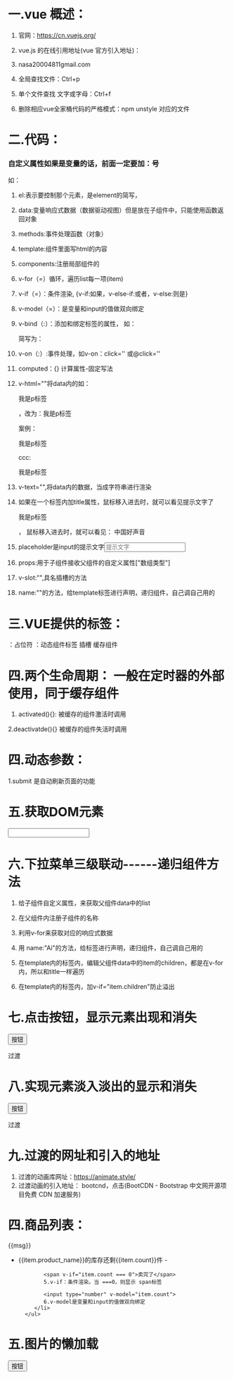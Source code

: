 # 一.vue 概述：

1. 官网：https://cn.vuejs.org/

2. vue.js 的在线引用地址(vue 官方引入地址)：
<script src="https://cdn.jsdelivr.net/npm/vue@2/dist/vue.js"></script>

3. nasa20004811gmail.com

4. 全局查找文件：Ctrl+p

5. 单个文件查找 文字或字母：Ctrl+f

6. 删除相应vue全家桶代码的严格模式：npm unstyle 对应的文件


# 二.代码：

### 自定义属性如果是变量的话，前面一定要加：号
  如：  <p :name="item.name"><p>

1. el:表示要控制那个元素，是element的简写，

2. data:变量响应式数据（数据驱动视图）但是放在子组件中，只能使用函数返回对象

3. methods:事件处理函数（对象）

4. template:组件里面写html的内容

5. components:注册局部组件的

6. v-for（=）循环，遍历list每一项(item)      

7. v-if（=）：条件渲染, {v-if:如果，v-else-if:或者，v-else:则是}

8. v-model（=）：是变量和input的值做双向绑定

9. v-bind（:）：添加和绑定标签的属性，
             如：<p v-bind:class="{font:show}"></p>简写为：<p :class="{font:show}"></p>

10. v-on（:）:事件处理，如v-on：click=''  或@click=''

11. computed：{}    计算属性-固定写法

12. v-html=""将data内的如：<p v-thml="ccc">我是p标签</p>，改为：我是p标签

      案例：
      <p v-thml="ccc">我是p标签</p>
      ccc:<p>我是p标签</p>

13. v-text="",将data内的数据，当成字符串进行渲染

14. 如果在一个标签内加title属性，鼠标移入进去时，就可以看见提示文字了
       <p title="中国好声音">我是p标签</p>，
        鼠标移入进去时，就可以看见：  中国好声音

15. placeholder是input的提示文字<input placeholder="提示文字"/>

16. props:用于子组件接收父组件的自定义属性["数组类型"]

17. v-slot:"",具名插槽的方法

18. name:""的方法，给template标签进行声明，递归组件，自己调自己用的


# 三.VUE提供的标签：
<template></template>：占位符
<component></component>：动态组件标签
<slot></slot> 插槽
<heep-alive></heep-alive>缓存组件


# 四.两个生命周期： 一般在定时器的外部使用，同于缓存组件
1. activated(){}:
        被<keep-alive>缓存的组件激活时调用

2.deactivatde(){}
        被<keep-alive>缓存的组件失活时调用



# 四.动态参数：
  1.submit 是自动刷新页面的功能


# 五.获取DOM元素
<div id="app">
  <input type="text" ref="www">
</div>
</body>
<script src="https://cdn.jsdelivr.net/npm/vue@2/dist/vue.js"></script>
<script>
  new Vue({
    el: "#app",
    data: {
    },
    mounted(){
      this.$refs.www
    },
  })
</script>
</html>


# 六.下拉菜单三级联动------递归组件方法

1. 给子组件自定义属性，来获取父组件data中的list

2. 在父组件内注册子组件的名称

3. 利用v-for来获取对应的响应式数据

4. 用 name:"Ai"的方法，给<Ai>标签进行声明，递归组件，自己调自己用的

5. 在template内的<Ai>标签内，编辑父组件data中的item的children，都是在v-for内，所以和title一样遍历

6. 在template内的<Ai>标签内，加v-if="item.children"防止溢出


<div id="app">
  <Ai :list="list"></Ai>
</div>
</body>
<script src="https://cdn.jsdelivr.net/npm/vue@2/dist/vue.js"></script>
<script>
  const Ai = {
    name:"Ai",//因为template内的<Ai>标签还没有声明，要想在内部使用，就必须用name，给它一个名字 
    props:["list"],
    template: `
     <ul>
      <li v-for="item in list" :key="item.title">
        {{item.title}}
        <Ai :list="item.children" v-if="item.children"></Ai>   
                                 //  v-if="item.children"防止溢出
      </li>
    </ul>
   `
  }
  new Vue({
    el: "#app",
    data: {
      list: [
        {
          title: '江苏省',
          children: [
            {
              title:'南京市',
              children:[
                {
                  title:'111街道'
                },
                {
                  title:'222街道'
                },
                {
                  title:'333街道'
                },
              ]
            },
            {
              title:'无锡市',
              children:[
                {
                  title:'444街道'
                },
                {
                  title:'555街道'
                },
                {
                  title:'666街道'
                },
              ]
            },
            
          ]
        },{
          title: '安徽省',
          children: [
            {
              title:'南京市',
              children:[
                {
                  title:'777街道'
                },
                {
                  title:'888街道'
                },
                {
                  title:'999街道'
                },
              ]
            },
            {
              title:'无锡市',
              children:[
                {
                  title:'101街道'
                },
                {
                  title:'102街道'
                },
                {
                  title:'103街道'
                },
              ]
            },
            
          ]
        }
      ]
    },
    components: {
    Ai
  }
  })
</script>
</html>


# 七.点击按钮，显示元素出现和消失
<body>
  <div id="app">
    <button @click="show=!show">按钮</button>
    <p v-if="show">过渡</p>

  </div>
</body>
<script src="https://cdn.jsdelivr.net/npm/vue@2/dist/vue.js"></script>
<script>
  new Vue({
    el:"#app",
    data:{
      show:true
    }
  })
</script>
</html>


# 八.实现元素淡入淡出的显示和消失
<style>
  .sss-enter-active, .sss-leave-active {
    transition: all 1s;
    /* 元素的进入前和离开后，都是过渡时间为1秒 */
  }
  .sss-enter {
    transform: translateX(50px);
    opacity : 0
    /* 元素进入前向右平移50px */
  }
  .sss-enter,.sss-leave-to {
    transform: translateX(-50px);
    opacity : 0
    /* 元素离开后向左平移50px */
  }
</style>
<body>
  <div id="app">
    <button @click="show=!show">按钮</button>
            <!-- 点击取反 -->
    <transition name="sss">
      <p v-if="show">过渡</p>
    <transition>
    <!-- 如果show存在，否则消失 -->
  </div>
</body>
<script src="https://cdn.jsdelivr.net/npm/vue@2/dist/vue.js"></script>
<script>
  new Vue({
    el:"#app",
    data:{
      show:true //布尔值
    }
  })
</script>
</html>


# 九.过渡的网址和引入的地址
1. 过渡的动画库网址：https://animate.style/ 
2. 过渡动画的引入地址： bootcnd，点击(BootCDN - Bootstrap 中文网开源项目免费 CDN 加速服务)


# 四.商品列表：
  </body>
</html>
<body>
   <div id="app">
      <p>{{msg}}</p>     
      <!-- 1.vue的js变量带入 -->
      <ul>
         <li v-for="item in list">      
          <!-- 2.js的list内，数组的v-for循环，遍历list每一项(item) -->
            {{item.product_name}}的库存还剩{{item.count}}件 - 
            <!-- 3.list每一项(item)的product_name
            4.list每一项(item)的item.count -->

            <span v-if="item.count === 0">卖完了</span>
            5.v-if：条件渲染。当 ===0，则显示 span标签

            <input type="number" v-model="item.count">
            6.v-model是变量和input的值做双向绑定
         </li>
      </ul>
   </div>
   <script src="https://cdn.jsdelivr.net/npm/vue@2/dist/vue.js"></script>
   <script>
      let p1 =new Vue({
         //引入的vue是一个构造函数，如果要使用，就要去生成一个实例对象
         //里面需要一个对象做参数key,value
         //里面的key:有个专门的名称option（选项的意思）
         el: "#app",
         //el:是element的简写，el表示可以去控制那个元素，那么这个元素内的元素和内容就可以被vue控制
         data: {
            //data:变量（响应式数据），当数据改变，页面就跟着改变：数据驱动视图
            msg: "hello Vue!",//对应body的msg变量
            list: [
               {
                 product_name:'衣服',
                 count:5
               },
               {
                 product_name:'鞋子',
                 count:0
               },
               {
                 product_name:'包包',
                 count:8
               },
            ]
         },
         computed:{//计算属性-固定写法computed
            total(){//写的函数，并返回一个值，根据计算的数据，去计算得到一个新的值
               return this.list.reduce((sum,item)=>{
                //返回  p1.list   reduce累加：固定写法
                  return (sum += +item.count);
                  //返回  reduce累加（数量=所有的count）+代表：数字的意思
               },0)//从0开始累加
            },
         },
      });
   </script>
</body>
</html>


# 五.图片的懒加载
<body>
   <div id="app">
      <button v-on:click="attr='src'">按钮</button> 
      <img v-bind:[attr]="url" alt="">
   </div>
</body>
<script src="https://cdn.jsdelivr.net/npm/vue@2/dist/vue.js"></script>
<script>
   const p1 = new Vue({
      el: '#app',
      data: {
         attr:'data-src',
         url:'https://img0.baidu.com/it/u=3251444720,2087998293&fm=253&app=138&size=w931&n=0&f=BMP&fmt=auto?sec=1681318800&t=a45ab062abdee5bbf570eb5795c58ff2'
      },
   })
</script>
</html>
